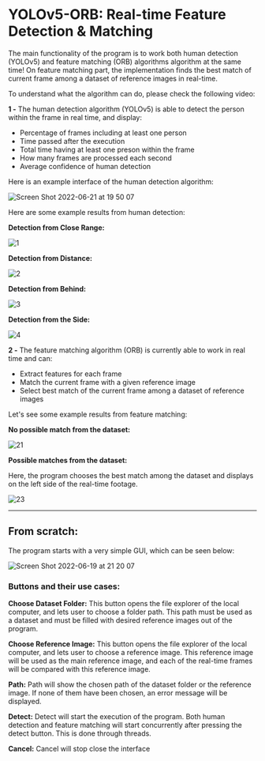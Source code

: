 # YOLOv5-ORB: Real-time Feature Detection & Matching

The main functionality of the program is to work both human detection (YOLOv5) and feature matching (ORB) algorithms algorithm at the same time! On feature matching part, the implementation finds the best match of current frame among a dataset of reference images in real-time. 

To understand what the algorithm can do, please check the following video:



**1 -** The human detection algorithm (YOLOv5) is able to detect the person within the frame in real time, and display:
- Percentage of frames including at least one person
- Time passed after the execution
- Total time having at least one preson within the frame
- How many frames are processed each second
- Average confidence of human detection

Here is an example interface of the human detection algorithm:
 
![Screen Shot 2022-06-21 at 19 50 07](https://user-images.githubusercontent.com/51164676/174854878-793ea0fb-904d-4a59-bc7f-93f523b9c5d4.png)

Here are some example results from human detection:

**Detection from Close Range:**

![1](https://user-images.githubusercontent.com/51164676/175025807-c7adaa18-83bf-4028-b3b3-e42d3d2a1e89.JPG)

**Detection from Distance:**

![2](https://user-images.githubusercontent.com/51164676/175025834-e2168d9e-a869-4bb9-96e0-c6a252f04321.JPG)

**Detection from Behind:**

![3](https://user-images.githubusercontent.com/51164676/175025876-ee63a455-ba41-4d9a-b38e-e317dfb1f789.JPG)

**Detection from the Side:**

![4](https://user-images.githubusercontent.com/51164676/175025927-44472178-1ce7-4259-a5b6-b9a1fd205b1c.JPG)


**2 -** The feature matching algorithm (ORB) is currently able to work in real time and can:
- Extract features for each frame
- Match the current frame with a given reference image
- Select best match of the current frame among a dataset of reference images

Let's see some example results from feature matching:

**No possible match from the dataset:**

![21](https://user-images.githubusercontent.com/51164676/175026185-c52d44b5-97cd-4f3f-978b-c9bb9b15ccb4.JPG)

**Possible matches from the dataset:**

Here, the program chooses the best match among the dataset and displays on the left side of the real-time footage.

![23](https://user-images.githubusercontent.com/51164676/175026346-99e10792-a001-4701-84ca-41b0f6821bf0.JPG)

-----------------------------------------------------------------------------------------------------------------------------------------------------------------------

## From scratch:

The program starts with a very simple GUI, which can be seen below:

![Screen Shot 2022-06-19 at 21 20 07](https://user-images.githubusercontent.com/51164676/174855725-8abdd8ea-d142-4dd2-915b-0a1cad9ba111.png)

### **Buttons and their use cases:**

**Choose Dataset Folder:**
This button opens the file explorer of the local computer, and lets user to choose a folder path. This path must be used as a dataset and must be filled with desired reference images out of the program. 

**Choose Reference Image:**
This button opens the file explorer of the local computer, and lets user to choose a reference image. This reference image will be used as the main reference image, and each of the real-time frames will be compared with this reference image.

**Path:**
Path will show the chosen path of the dataset folder or the reference image. If none of them have been chosen, an error message will be displayed. 

**Detect:**
Detect will start the execution of the program. Both human detection and feature matching will start concurrently after pressing the detect button. This is done through threads. 

**Cancel:**
Cancel will stop close the interface
